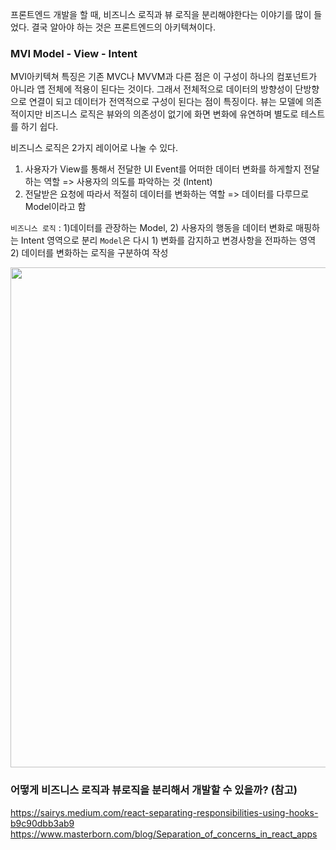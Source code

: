 프론트엔드 개발을 할 때, 비즈니스 로직과 뷰 로직을 분리해야한다는 이야기를 많이 들었다.
결국 알아야 하는 것은 프론트엔드의 아키텍쳐이다.

### MVI Model - View - Intent

MVI아키텍쳐 특징은 기존 MVC나 MVVM과 다른 점은 이 구성이 하나의 컴포넌트가 아니라 앱 전체에 적용이 된다는 것이다.
그래서 전체적으로 데이터의 방향성이 단방향으로 연결이 되고 데이터가 전역적으로 구성이 된다는 점이 특징이다.
뷰는 모델에 의존적이지만 비즈니스 로직은 뷰와의 의존성이 없기에 화면 변화에 유연하며 별도로 테스트를 하기 쉽다.

비즈니스 로직은 2가지 레이어로 나눌 수 있다.

1) 사용자가 View를 통해서 전달한 UI Event를 어떠한 데이터 변화를 하게할지 전달하는 역할 => 사용자의 의도를 파악하는 것 (Intent)
2) 전달받은 요청에 따라서 적절히 데이터를 변화하는 역할 => 데이터를 다루므로 Model이라고 함

`비즈니스 로직` : 1)데이터를 관장하는 Model, 2) 사용자의 행동을 데이터 변화로 매핑하는 Intent 영역으로 분리
`Model`은 다시 1) 변화를 감지하고 변경사항을 전파하는 영역 2) 데이터를 변화하는 로직을 구분하여 작성

<img src="https://velog.velcdn.com/images/chloeee/post/c6a0a8a4-a107-4e27-bfc3-9dd8b3b67649/image.png" width="800" />


### 어떻게 비즈니스 로직과 뷰로직을 분리해서 개발할 수 있을까? (참고)
https://sairys.medium.com/react-separating-responsibilities-using-hooks-b9c90dbb3ab9
https://www.masterborn.com/blog/Separation_of_concerns_in_react_apps
